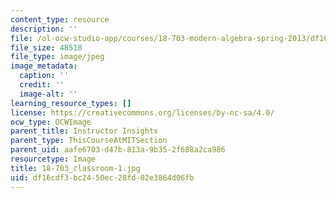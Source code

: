 ```yaml
---
content_type: resource
description: ''
file: /ol-ocw-studio-app/courses/18-703-modern-algebra-spring-2013/df16cdf3bc2450ec28fd82e3864d06fb_18-703_classroom-1.jpg
file_size: 48518
file_type: image/jpeg
image_metadata:
  caption: ''
  credit: ''
  image-alt: ''
learning_resource_types: []
license: https://creativecommons.org/licenses/by-nc-sa/4.0/
ocw_type: OCWImage
parent_title: Instructor Insights
parent_type: ThisCourseAtMITSection
parent_uid: aafe6703-d47b-813a-9b35-2f688a2ca986
resourcetype: Image
title: 18-703_classroom-1.jpg
uid: df16cdf3-bc24-50ec-28fd-82e3864d06fb
---
```

